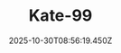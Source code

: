 ---
title: "Kate-99"
description: ""
image: "/uploads/photos/1761814579442-Kate-99.webp"
display: "/uploads/photos/1761814579442-Kate-99-display.webp"
thumbnail: "/uploads/photos/1761814579442-Kate-99-thumb.webp"
width: 4912
height: 7360
featured: true
date: 2025-10-30T08:56:19.450Z
order: 0
---